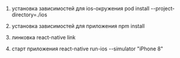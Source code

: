
1) установка зависимостей для ios-окружения
pod install --project-directory=./ios

2) установка зависимостей для приложения
npm install

3) линковка
react-native link

4) старт приложения
react-native run-ios --simulator "iPhone 8"
